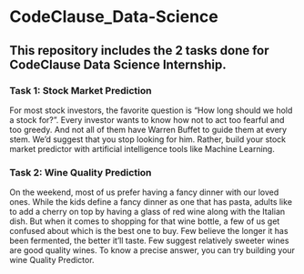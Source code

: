 # CodeClause_Data-Science

## This repository includes the 2 tasks done for CodeClause Data Science Internship.

### Task 1: Stock Market Prediction
For most stock investors, the favorite question is “How long should we hold a stock for?”. Every investor wants to know how not to act too fearful and too greedy. And not all of them have Warren Buffet to guide them at every stem. We’d suggest that you stop looking for him. Rather, build your stock market predictor with artificial intelligence tools like Machine Learning.


### Task 2: Wine Quality Prediction
On the weekend, most of us prefer having a fancy dinner with our loved ones. While the kids define a fancy dinner as one that has pasta, adults like to add a cherry on top by having a glass of red wine along with the Italian dish. But when it comes to shopping for that wine bottle, a few of us get confused about which is the best one to buy. Few believe the longer it has been fermented, the better it’ll taste. Few suggest relatively sweeter wines are good quality wines. To know a precise answer, you can try building your wine Quality Predictor.
